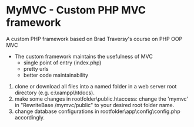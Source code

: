 # MyMVC - Custom PHP MVC framework
A custom PHP framework based on Brad Traversy's course on PHP OOP MVC
- The custom framework maintains the usefulness of MVC
  - single point of entry (index.php)
  - pretty urls
  - better code maintainability
  
1. clone or download all files into a named folder in a web server root directory (e.g. c:\xampp\htdocs).
2. make some changes in rootfolder\public\.htaccess: change the 'mymvc' in "RewriteBase /mymvc/public" to your desired root folder name.
3. change database configurations in rootfolder\app\config\config.php accordingly.
